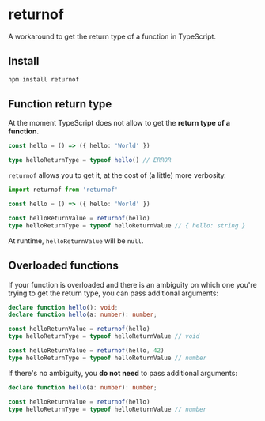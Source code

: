 returnof
========

A workaround to get the return type of a function in TypeScript.

Install
-------

```sh
npm install returnof
```


Function return type
--------------------

At the moment TypeScript does not allow to get the **return type of a function**.

```ts
const hello = () => ({ hello: 'World' })

type helloReturnType = typeof hello() // ERROR
```

`returnof` allows you to get it, at the cost of (a little) more verbosity.

```ts
import returnof from 'returnof'

const hello = () => ({ hello: 'World' })

const helloReturnValue = returnof(hello)
type helloReturnType = typeof helloReturnValue // { hello: string }
```

At runtime, `helloReturnValue` will be `null`.


Overloaded functions
--------------------

If your function is overloaded and there is an ambiguity on which one you're trying to get the return type, you can pass additional arguments:

```ts
declare function hello(): void;
declare function hello(a: number): number;

const helloReturnValue = returnof(hello)
type helloReturnType = typeof helloReturnValue // void

const helloReturnValue = returnof(hello, 42)
type helloReturnType = typeof helloReturnValue // number
```

If there's no ambiguity, you **do not need** to pass additional arguments:

```ts
declare function hello(a: number): number;

const helloReturnValue = returnof(hello)
type helloReturnType = typeof helloReturnValue // number
```
